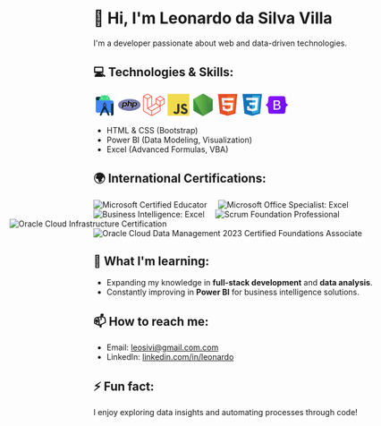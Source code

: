 # 👋 Hi, I'm Leonardo da Silva Villa

I'm a developer passionate about web and data-driven technologies.

## 💻 Technologies & Skills:
<div>
  <img src="https://github.com/LeonardoVilla/villaIcon/blob/main/androidstudio-original.svg" title="Java" alt="Java" width="40" height="40"/>
  <img src="https://github.com/LeonardoVilla/villaIcon/blob/main/php-original.svg" title="Java" alt="Java" width="40" height="40"/>
  <img src="https://github.com/LeonardoVilla/villaIcon/blob/main/laravel-original.svg" title="Java" alt="Java" width="40" height="40"/>
  <img src="https://github.com/LeonardoVilla/villaIcon/blob/main/javascript-original.svg" title="Java" alt="Java" width="40" height="40"/>
  <img src="https://github.com/LeonardoVilla/villaIcon/blob/main/nodejs-original.svg" title="Java" alt="Java" width="40" height="40"/>
  <img src="https://github.com/LeonardoVilla/villaIcon/blob/main/html5-original.svg" title="Java" alt="Java" width="40" height="40"/>
  <img src="https://github.com/LeonardoVilla/villaIcon/blob/main/css3-original.svg" title="Java" alt="Java" width="40" height="40"/>
  <img src="https://github.com/LeonardoVilla/villaIcon/blob/main/bootstrap-original.svg" title="Java" alt="Java" width="40" height="40"/>
</div>

- HTML & CSS (Bootstrap)
- Power BI (Data Modeling, Visualization)
- Excel (Advanced Formulas, VBA)

## 🌍 International Certifications:
![Microsoft Certified Educator](https://images.credly.com/size/80x80/images/54f7ea40-48bc-4217-b398-b81bae6de175/MCE.png)&nbsp;&nbsp;&nbsp;&nbsp;
![Microsoft Office Specialist: Excel](https://images.credly.com/size/80x80/images/9d2bcbe6-519f-4ed0-ad34-aca077421568/MOS_Excel.png)&nbsp;&nbsp;&nbsp;&nbsp;
![Business Intelligence: Excel](https://images.credly.com/size/80x80/images/9a13a2d2-c007-4260-81bd-bf5d1ffb9223/image.png)&nbsp;&nbsp;&nbsp;&nbsp;
![Scrum Foundation Professional](https://images.credly.com/size/80x80/images/4e3d6f9f-55d7-4ea7-b0e6-f4d4ff543e22/image.png)<img src="https://brm-workforce.oracle.com/pdf/certview/images/OCIF2023CA.png" alt="Oracle Cloud Infrastructure Certification" width="160" height="80" style="margin-left: -150px;">
<img class="rc10img" src="https://brm-workforce.oracle.com/pdf/certview/images/OCDMF2023.png" alt="Oracle Cloud Data Management 2023 Certified Foundations Associate" style="width: 160px; height: 80px; object-fit: cover; margin:0 auto;">

## 🌱 What I'm learning:
- Expanding my knowledge in **full-stack development** and **data analysis**.
- Constantly improving in **Power BI** for business intelligence solutions.

## 📫 How to reach me:
- Email: leosivi@gmail.com.com
- LinkedIn: [linkedin.com/in/leonardo](https://www.linkedin.com/in/leonardotech/)

## ⚡ Fun fact:
I enjoy exploring data insights and automating processes through code!

